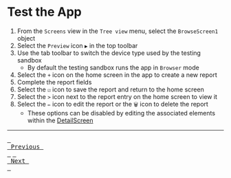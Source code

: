 # Test the App

1. From the `Screens` view in the `Tree view` menu, select the `BrowseScreen1` object
2. Select the `Preview` icon `▶️` in the top toolbar
3. Use the tab toolbar to switch the device type used by the testing sandbox
    - By default the testing sandbox runs the app in `Browser` mode 
4. Select the `+` icon on the home screen in the app to create a new report
5. Complete the report fields
6. Select the `☑️` icon to save the report and return to the home screen
7. Select the `>` icon next to the report entry on the home screen to view it
8. Select the `✏️` icon to edit the report or the `🗑️` icon to delete the report
    - These options can be disabled by editing the associated elements within the [DetailScreen][detailsScreen]

---

[<kbd> <br> Previous <br> </kbd>][previousLink] [<kbd> <br> Next <br> </kbd>][nextLink]

[previousLink]: https://github.com/odwc-boatingaccess/SOBA-2024-Demo-App/blob/main/sections/customize-home-screen.md
[nextLink]: https://github.com/odwc-boatingaccess/SOBA-2024-Demo-App/blob/main/sections/publish.md

[detailsScreen]: https://github.com/odwc-boatingaccess/SOBA-2024-Demo-App/blob/main/sections/customize-reporting-screen.md
